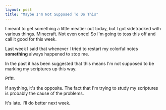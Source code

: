 ```yaml
---
layout: post
title: "Maybe I'm Not Supposed To Do This"
---
```


I meant to get something a little meatier out today, but I got sidetracked
with various things. Minecraft. Not even once! So I'm going to toss this off
and call it good for this week.

Last week I said that whenever I tried to restart my colorful notes
**something** always happened to stop me.

In the past it has been suggested that this means I'm not supposed to be
marking my scriptures up this way.

Pffft.

If anything, it's the opposite.  The fact that I'm trying to study my
scriptures is probably the cause of the problems.

It's late. I'll do better next week.
